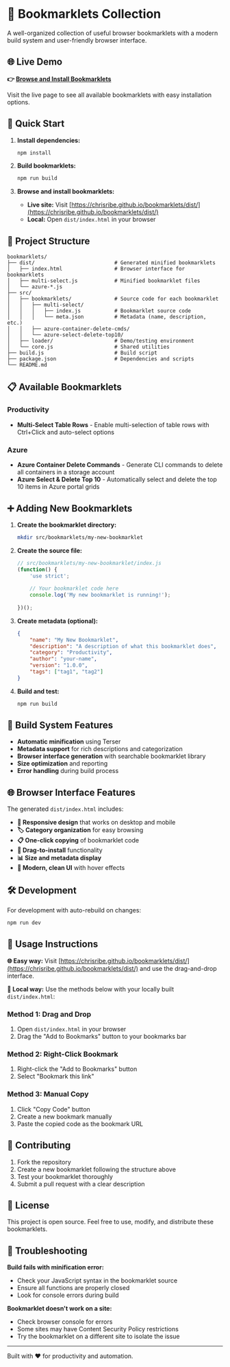 # 🔖 Bookmarklets Collection

A well-organized collection of useful browser bookmarklets with a modern build system and user-friendly browser interface.

## 🌐 Live Demo

**👉 [Browse and Install Bookmarklets](https://chrisribe.github.io/bookmarklets/dist/)**

Visit the live page to see all available bookmarklets with easy installation options.

## 🚀 Quick Start

1. **Install dependencies:**
   ```bash
   npm install
   ```

2. **Build bookmarklets:**
   ```bash
   npm run build
   ```

3. **Browse and install bookmarklets:**
   - **Live site:** Visit [https://chrisribe.github.io/bookmarklets/dist/](https://chrisribe.github.io/bookmarklets/dist/)
   - **Local:** Open `dist/index.html` in your browser

## 📁 Project Structure

```
bookmarklets/
├── dist/                          # Generated minified bookmarklets
│   ├── index.html                 # Browser interface for bookmarklets
│   ├── multi-select.js            # Minified bookmarklet files
│   └── azure-*.js
├── src/
│   ├── bookmarklets/              # Source code for each bookmarklet
│   │   ├── multi-select/
│   │   │   ├── index.js           # Bookmarklet source code
│   │   │   └── meta.json          # Metadata (name, description, etc.)
│   │   ├── azure-container-delete-cmds/
│   │   └── azure-select-delete-top10/
│   ├── loader/                    # Demo/testing environment
│   └── core.js                    # Shared utilities
├── build.js                       # Build script
├── package.json                   # Dependencies and scripts
└── README.md
```

## 📋 Available Bookmarklets

### Productivity
- **Multi-Select Table Rows** - Enable multi-selection of table rows with Ctrl+Click and auto-select options

### Azure
- **Azure Container Delete Commands** - Generate CLI commands to delete all containers in a storage account
- **Azure Select & Delete Top 10** - Automatically select and delete the top 10 items in Azure portal grids

## ➕ Adding New Bookmarklets

1. **Create the bookmarklet directory:**
   ```bash
   mkdir src/bookmarklets/my-new-bookmarklet
   ```

2. **Create the source file:**
   ```javascript
   // src/bookmarklets/my-new-bookmarklet/index.js
   (function() {
       'use strict';
       
       // Your bookmarklet code here
       console.log('My new bookmarklet is running!');
       
   })();
   ```

3. **Create metadata (optional):**
   ```json
   {
       "name": "My New Bookmarklet",
       "description": "A description of what this bookmarklet does",
       "category": "Productivity",
       "author": "your-name",
       "version": "1.0.0",
       "tags": ["tag1", "tag2"]
   }
   ```

4. **Build and test:**
   ```bash
   npm run build
   ```

## 🔧 Build System Features

- **Automatic minification** using Terser
- **Metadata support** for rich descriptions and categorization
- **Browser interface generation** with searchable bookmarklet library
- **Size optimization** and reporting
- **Error handling** during build process

## 🌐 Browser Interface Features

The generated `dist/index.html` includes:

- **📱 Responsive design** that works on desktop and mobile
- **🏷️ Category organization** for easy browsing
- **📋 One-click copying** of bookmarklet code
- **🔖 Drag-to-install** functionality
- **📊 Size and metadata display**
- **🎨 Modern, clean UI** with hover effects

## 🛠️ Development

For development with auto-rebuild on changes:
```bash
npm run dev
```

## 📝 Usage Instructions

**🌐 Easy way:** Visit [https://chrisribe.github.io/bookmarklets/dist/](https://chrisribe.github.io/bookmarklets/dist/) and use the drag-and-drop interface.

**📁 Local way:** Use the methods below with your locally built `dist/index.html`:

### Method 1: Drag and Drop
1. Open `dist/index.html` in your browser
2. Drag the "Add to Bookmarks" button to your bookmarks bar

### Method 2: Right-Click Bookmark
1. Right-click the "Add to Bookmarks" button
2. Select "Bookmark this link"

### Method 3: Manual Copy
1. Click "Copy Code" button
2. Create a new bookmark manually
3. Paste the copied code as the bookmark URL

## 🤝 Contributing

1. Fork the repository
2. Create a new bookmarklet following the structure above
3. Test your bookmarklet thoroughly
4. Submit a pull request with a clear description

## 📄 License

This project is open source. Feel free to use, modify, and distribute these bookmarklets.

## 🐛 Troubleshooting

**Build fails with minification error:**
- Check your JavaScript syntax in the bookmarklet source
- Ensure all functions are properly closed
- Look for console errors during build

**Bookmarklet doesn't work on a site:**
- Check browser console for errors
- Some sites may have Content Security Policy restrictions
- Try the bookmarklet on a different site to isolate the issue

---

Built with ❤️ for productivity and automation.
